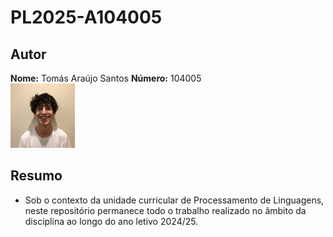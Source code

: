# PL2025-A104005


## Autor  
**Nome:** Tomás Araújo Santos 
**Número:** 104005  
![Foto do Autor](extra/foto.jpeg)


## Resumo  
- Sob o contexto da unidade curricular de Processamento de Linguagens, neste repositório permanece todo o trabalho realizado no âmbito da disciplina ao longo do ano letivo 2024/25.